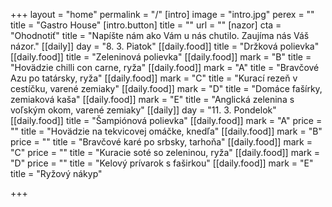+++
layout = "home"
permalink = "/"
[intro]
image = "intro.jpg"
perex = ""
title = "Gastro House"
[intro.button]
title = ""
url = ""
[nazor]
cta = "Ohodnotiť"
title = "Napíšte nám ako Vám u nás chutilo. Zaujíma nás Váš názor."
[[daily]]
day = "8. 3.  Piatok"
[[daily.food]]
title = "Držková polievka"
[[daily.food]]
title = "Zeleninová polievka"
[[daily.food]]
mark = "B"
title = "Hovädzie chilli con carne, ryža"
[[daily.food]]
mark = "A"
title = "Bravčové Azu po tatársky, ryža"
[[daily.food]]
mark = "C"
title = "Kurací rezeň v cestíčku, varené zemiaky"
[[daily.food]]
mark = "D"
title = "Domáce fašírky, zemiaková kaša"
[[daily.food]]
mark = "E"
title = "Anglická zelenina s voľským okom, varené zemiaky"
[[daily]]
day = "11. 3. Pondelok"
[[daily.food]]
title = "Šampiónová polievka"
[[daily.food]]
mark = "A"
price = ""
title = "Hovädzie na tekvicovej omáčke, knedľa"
[[daily.food]]
mark = "B"
price = ""
title = "Bravčové karé po srbsky, tarhoňa"
[[daily.food]]
mark = "C"
price = ""
title = "Kuracie soté so zeleninou, ryža"
[[daily.food]]
mark = "D"
price = ""
title = "Kelový prívarok s faširkou"
[[daily.food]]
mark = "E"
title = "Ryžový nákyp"

+++
